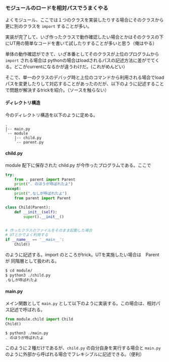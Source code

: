 ### モジュールのロードを相対パスでうまくやる 
よくモジュール、ここでは１つのクラスを実装したりする場合にそのクラスから更に別のクラスを `import` することが多い。

実装が完了して、いざ作ったクラスで動作確認したい場合とかはそのクラスの下にUT用の簡単なコードを書いて試したりすることが多いと思う（俺はやる）

単体の動作確認ができて、いざ本番としてそのクラスが上位のプログラムから`import` される場合は pythonの場合はloadされるパスの記述方法に差がでてくる。どこがcurrentになるかが違うわけだ。(これがめんどい）

そこで、単一のクラスのデバッグ時と上位のコマンドから利用される場合でloadパスを変更したりして対応することがあったのだが、以下のように記述することで問題が解決するtrickを紹介。（ソースを触らない）

#### ディレクトリ構造
今のディレクトリ構造を以下のように定める。
```text
.
|-- main.py
`-- module
    |-- child.py
    `-- parent.py
```
#### child.py
module 配下に保存された child.py が今作ったプログラムである。ここで
```python
try:
    from . parent import Parent
    print(". のほうが呼ばれたよ")
except:
    print(".なしが呼ばれたよ")
    from parent import Parent

class Child(Parent):
    def __init__(self):
        super().__init__()


# 作ったクラスのファイルをそのまま起動した場合
# UTとかでよく利用する
if __name__ == '__main__':
    Child()
```
のように記述する。import のところがtrick。UTを実施したい場合は　Parent が 同階層として扱われる。
```bash
$ cd module/
$ python3 ./child.py
.なしが呼ばれたよ
```
#### main.py
メイン関数として `main.py` として以下のように実装する。この場合は、相対パス記述で呼ばれる。
```python
from module.child import Child
Child()
```
```bash
$ python3 ./main.py
. のほうが呼ばれたよ
```
このように２種だけであるが、`child.py` の自分自身を実行する場合と `main.py` のように外部から呼ばれる場合でフレキシブルに記述できる。（便利）
